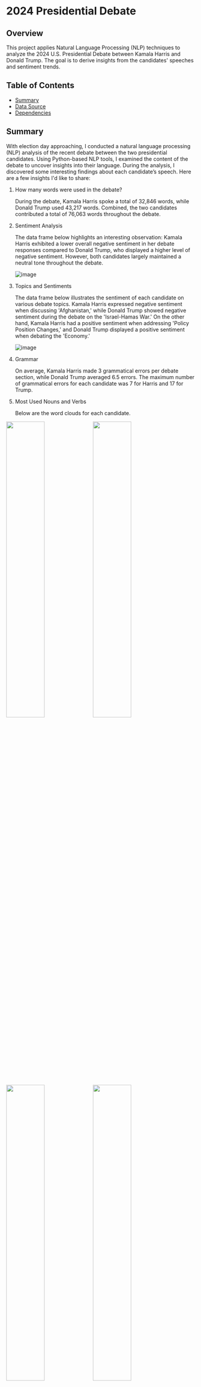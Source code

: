 # 2024 Presidential Debate

## Overview
This project applies Natural Language Processing (NLP) techniques to analyze the 2024 U.S. Presidential Debate between Kamala Harris and Donald Trump. The goal is to derive insights from the candidates' speeches and sentiment trends.

## Table of Contents
* [Summary](#summary)
* [Data Source](#data-source)
* [Dependencies](#dependencies)

## Summary
With election day approaching, I conducted a natural language processing (NLP) analysis of the recent debate between the two presidential candidates. Using Python-based NLP tools, I examined the content of the debate to uncover insights into their language.
During the analysis, I discovered some interesting findings about each candidate’s speech. Here are a few insights I'd like to share:

1. How many words were used in the debate?
   
   During the debate, Kamala Harris spoke a total of 32,846 words, while Donald Trump used 43,217 words. Combined, the two candidates contributed a total of 76,063 words throughout the debate.

2. Sentiment Analysis

   The data frame below highlights an interesting observation: Kamala Harris exhibited a lower overall negative sentiment in her debate responses compared to Donald Trump, who displayed a higher level of negative sentiment. However, both candidates largely maintained a neutral tone throughout the debate.

   ![image](https://github.com/user-attachments/assets/e373af70-5c75-4a8d-8056-3f959f2c8ea9)


3. Topics and Sentiments

   The data frame below illustrates the sentiment of each candidate on various debate topics. Kamala Harris expressed negative sentiment when discussing 'Afghanistan,' while Donald Trump showed negative sentiment during the debate on the 'Israel-Hamas War.'
   On the other hand, Kamala Harris had a positive sentiment when addressing 'Policy Position Changes,' and Donald Trump displayed a positive sentiment when debating the 'Economy.'

   ![image](https://github.com/user-attachments/assets/c0ba3c50-9af0-46cc-8f32-a199d125815e)

5. Grammar

   On average, Kamala Harris made 3 grammatical errors per debate section, while Donald Trump averaged 6.5 errors. The maximum number of grammatical errors for each candidate was 7 for Harris and 17 for Trump.

6. Most Used Nouns and Verbs

   Below are the word clouds for each candidate.

   <p align="center">
  <img src="https://github.com/user-attachments/assets/5242961b-14b4-4ce5-a2fe-cf5e19e3fa46" width="45%" />
  <img src="https://github.com/user-attachments/assets/a69c2de8-c2bf-494d-991a-b99f54e51b18" width="45%" />
</p>

  <img src="https://github.com/user-attachments/assets/9bcd80ff-c7c5-4250-ae68-f29e7bc423fc" width="45%" />
  <img src="https://github.com/user-attachments/assets/1ddf292f-2078-464b-88cd-ff24fcea778c" width="45%" />
</p>


## Data Source
Data was from the abc news [link]([https://github.com](https://abcnews.go.com/Politics/harris-trump-presidential-debate-transcript/story?id=113560542)).

## Dependencies
This project is created with:
- nltk version 3.8.1
